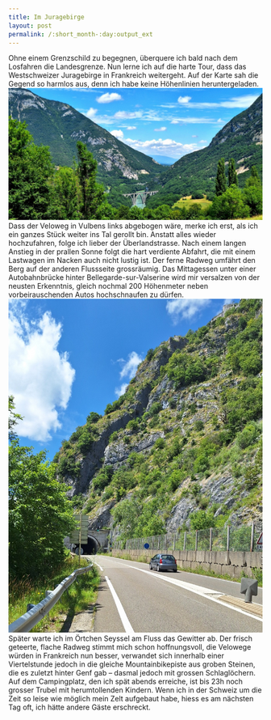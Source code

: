 ```yaml
---
title: Im Juragebirge
layout: post
permalink: /:short_month-:day:output_ext
---
```

Ohne einem Grenzschild zu begegnen, überquere ich bald nach dem Losfahren die Landesgrenze. Nun lerne ich auf die harte Tour, dass das Westschweizer Juragebirge in Frankreich weitergeht. Auf der Karte sah die Gegend so harmlos aus, denn ich habe keine Höhenlinien heruntergeladen.
![](assets/20240711_133238.jpg)
Dass der Veloweg in Vulbens links abgebogen wäre, merke ich erst, als ich ein ganzes Stück weiter ins Tal gerollt bin. Anstatt alles wieder hochzufahren, folge ich lieber der Überlandstrasse. Nach einem langen Anstieg in der prallen Sonne folgt die hart verdiente Abfahrt, die mit einem Lastwagen im Nacken auch nicht lustig ist. Der ferne Radweg umfährt den Berg auf der anderen Flussseite grossräumig. Das Mittagessen unter einer Autobahnbrücke hinter Bellegarde-sur-Valserine wird mir versalzen von der neusten Erkenntnis, gleich nochmal 200 Höhenmeter neben vorbeirauschenden Autos hochschnaufen zu dürfen.
![](assets/20240711_131107.jpg)
Später warte ich im Örtchen Seyssel am Fluss das Gewitter ab. Der frisch geteerte, flache Radweg stimmt mich schon hoffnungsvoll, die Velowege würden in Frankreich nun besser, verwandet sich innerhalb einer Viertelstunde jedoch in die gleiche Mountainbikepiste aus groben Steinen, die es zuletzt hinter Genf gab – dasmal jedoch mit grossen Schlaglöchern. Auf dem Campingplatz, den ich spät abends erreiche, ist bis 23h noch grosser Trubel mit herumtollenden Kindern. Wenn ich in der Schweiz um die Zeit so leise wie möglich mein Zelt aufgebaut habe, hiess es am nächsten Tag oft, ich hätte andere Gäste erschreckt.